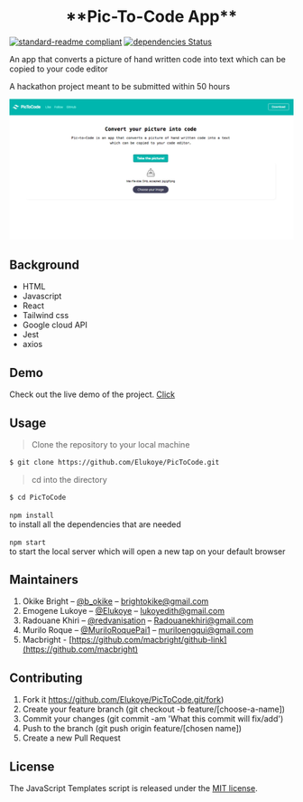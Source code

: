 
<h1 align=center> **Pic-To-Code App** </h1>

[![standard-readme compliant](https://img.shields.io/badge/standard--readme-OK-green.svg?style=flat-square)](https://github.com/RichardLitt/standard-readme)
[![dependencies Status](https://david-dm.org/dwyl/esta/status.svg)](https://david-dm.org/dwyl/esta)

 An app that converts a picture of hand written code into text
which can be copied to your code editor

A hackathon project meant to be submitted within 50 hours


![sample](./src/asset/screen.png)

## Background

- HTML
- Javascript
- React
- Tailwind css
- Google cloud API
- Jest
- axios

## Demo
 Check out the live demo of the project. [Click](https://adoring-meitner-cafe65.netlify.app/)

## Usage
> Clone the repository to your local machine

```sh
$ git clone https://github.com/Elukoye/PicToCode.git
```

> cd into the directory

```sh
$ cd PicToCode
```


`npm install` 
<br /> to install all the dependencies that are needed

`npm start` <br/> to start the local server which will open a new tap on your default browser 



## Maintainers 

1. Okike Bright – [@b_okike](https://twitter.com/b_okike) – brightokike@gmail.com
2. Emogene Lukoye – [@Elukoye](https://www.linkedin.com/in/eelukoye/) – lukoyedith@gmail.com
3. Radouane Khiri – [@redvanisation](https://twitter.com/redvanisation) –  Radouanekhiri@gmail.com
4. Murilo Roque  – [@MuriloRoquePai1](https://twitter.com/MuriloRoquePai1) – muriloengqui@gmail.com
5. Macbright - [https://github.com/macbright/github-link](https://github.com/macbright)


## Contributing

1. Fork it https://github.com/Elukoye/PicToCode.git/fork)
2. Create your feature branch (git checkout -b feature/[choose-a-name])
3. Commit your changes (git commit -am 'What this commit will fix/add')
4. Push to the branch (git push origin feature/[chosen name])
5. Create a new Pull Request

## License

The JavaScript Templates script is released under the
[MIT license](https://opensource.org/licenses/MIT).
